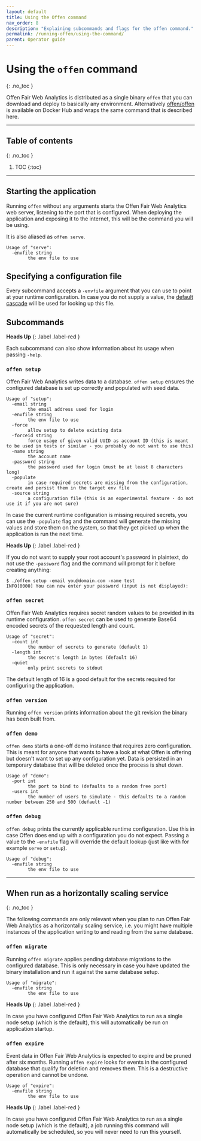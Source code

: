 ```yaml
---
layout: default
title: Using the Offen command
nav_order: 8
description: "Explaining subcommands and flags for the offen command."
permalink: /running-offen/using-the-command/
parent: Operator guide
---
```


<!--
Copyright 2020 - Offen Authors <hioffen@posteo.de>
SPDX-License-Identifier: Apache-2.0
-->

# Using the `offen` command
{: .no_toc }

Offen Fair Web Analytics is distributed as a single binary `offen` that you can download and deploy to basically any environment. Alternatively [offen/offen][] is available on Docker Hub and wraps the same command that is described here.

[offen/offen]: https://hub.docker.com/r/offen/offen

---

## Table of contents
{: .no_toc }

1. TOC
{:toc}

---

## Starting the application

Running `offen` without any arguments starts the Offen Fair Web Analytics web server, listening to the port that is configured. When deploying the application and exposing it to the internet, this will be the command you will be using.

It is also aliased as `offen serve`.

```
Usage of "serve":
  -envfile string
        the env file to use
```

## Specifying a configuration file

Every subcommand accepts a `-envfile` argument that you can use to point at your runtime configuration. In case you do not supply a value, the [default cascade][config-article] will be used for looking up this file.

[config-article]: /running-offen/configuring-the-application/

## Subcommands

__Heads Up__
{: .label .label-red }

Each subcommand can also show information about its usage when passing `-help`.

### `offen setup`

Offen Fair Web Analytics writes data to a database. `offen setup` ensures the configured database is set up correctly and populated with seed data.

```
Usage of "setup":
  -email string
        the email address used for login
  -envfile string
        the env file to use
  -force
        allow setup to delete existing data
  -forceid string
        force usage of given valid UUID as account ID (this is meant to be used in tests or similar - you probably do not want to use this)
  -name string
        the account name
  -password string
        the password used for login (must be at least 8 characters long)
  -populate
        in case required secrets are missing from the configuration, create and persist them in the target env file
  -source string
        a configuration file (this is an experimental feature - do not use it if you are not sure)
```

In case the current runtime configuration is missing required secrets, you can use the `-populate` flag and the command will generate the missing values and store them on the system, so that they get picked up when the application is run the next time.

__Heads Up__
{: .label .label-red }

If you do not want to supply your root account's password in plaintext, do not use the `-password` flag and the command will prompt for it before creating anything:

```
$ ./offen setup -email you@domain.com -name test
INFO[0000] You can now enter your password (input is not displayed):
```

### `offen secret`

Offen Fair Web Analytics requires secret random values to be provided in its runtime configuration. `offen secret` can be used to generate Base64 encoded secrets of the requested length and count.

```
Usage of "secret":
  -count int
        the number of secrets to generate (default 1)
  -length int
        the secret's length in bytes (default 16)
  -quiet
        only print secrets to stdout
```

The default length of 16 is a good default for the secrets required for configuring the application.

### `offen version`

Running `offen version` prints information about the git revision the binary has been built from.

### `offen demo`

`offen demo` starts a one-off demo instance that requires zero configuration. This is meant for anyone that wants to have a look at what Offen is offering but doesn't want to set up any configuration yet. Data is persisted in an temporary database that will be deleted once the process is shut down.

```
Usage of "demo":
  -port int
        the port to bind to (defaults to a random free port)
  -users int
        the number of users to simulate - this defaults to a random number between 250 and 500 (default -1)
```

### `offen debug`

`offen debug` prints the currently applicable runtime configuration. Use this in case Offen does end up with a configuration you do not expect. Passing a value to the `-envfile` flag will override the default lookup (just like with for example `serve` or `setup`).

```
Usage of "debug":
  -envfile string
        the env file to use
```

---

## When run as a horizontally scaling service
{: .no_toc }

The following commands are only relevant when you plan to run Offen Fair Web Analytics as a horizontally scaling service, i.e. you might have multiple instances of the application writing to and reading from the same database.

### `offen migrate`

Running `offen migrate` applies pending database migrations to the configured database. This is only necessary in case you have updated the binary installation and run it against the same database setup.

```
Usage of "migrate":
  -envfile string
        the env file to use
```

__Heads Up__
{: .label .label-red }

In case you have configured Offen Fair Web Analytics to run as a single node setup (which is the default), this will automatically be run on application startup.

### `offen expire`

Event data in Offen Fair Web Analytics is expected to expire and be pruned after six months. Running `offen expire` looks for events in the configured database that qualify for deletion and removes them. This is a destructive operation and cannot be undone.

```
Usage of "expire":
  -envfile string
        the env file to use
```

__Heads Up__
{: .label .label-red }

In case you have configured Offen Fair Web Analytics to run as a single node setup (which is the default), a job running this command will automatically be scheduled, so you will never need to run this yourself.

